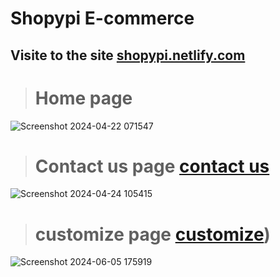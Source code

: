 # **Shopypi E-commerce**
## Visite to the site [shopypi.netlify.com](https://shopypi.netlify.com)

># Home page
![Screenshot 2024-04-22 071547](https://github.com/AbhishekSharma42/E-commerce/assets/89927608/f73416d5-0f69-42e5-98d4-8634751c542a)

># Contact us page [contact us](https://shopypi.netlify.app/contact)
![Screenshot 2024-04-24 105415](https://github.com/AbhishekSharma42/E-commerce/assets/89927608/6d9e6907-a585-40f2-ae6f-8c56ab7607f0)

># customize page [customize](https://shopypi.netlify.app/customize))
![Screenshot 2024-06-05 175919](https://github.com/AbhishekSharma42/E-commerce/assets/89927608/2bc4b213-536d-41c6-a9db-2b8d81c57125)
